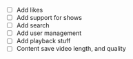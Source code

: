 - [ ] Add likes
- [ ] Add support for shows
- [ ] Add search
- [ ] Add user management
- [ ] Add playback stuff
- [ ] Content save video length, and quality